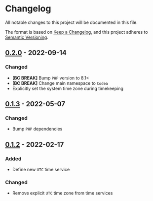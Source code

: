 # Changelog
All notable changes to this project will be documented in this file.

The format is based on [Keep a Changelog](https://keepachangelog.com/en/1.0.0/),
and this project adheres to [Semantic Versioning](https://semver.org/spec/v2.0.0.html).

## [0.2.0] - 2022-09-14

### Changed

- **[BC BREAK]** Bump `PHP` version to 8.1<
- **[BC BREAK]** Change main namespace to `Codea`
- Explicitly set the system time zone during timekeeping

## [0.1.3] - 2022-05-07

### Changed

- Bump `PHP` dependencies

## [0.1.2] - 2022-02-17

### Added

- Define new `UTC` time service

### Changed

- Remove explicit `UTC` time zone from time services

[Unreleased]: https://github.com/Codea/timekeeper/compare/v0.2.0...HEAD
[0.2.0]: https://github.com/Codea/ddd/timekeeper/tag/v0.2.0
[0.1.3]: https://github.com/Codea/ddd/timekeeper/tag/v0.1.3
[0.1.2]: https://github.com/Codea/ddd/timekeeper/tag/v0.1.2
